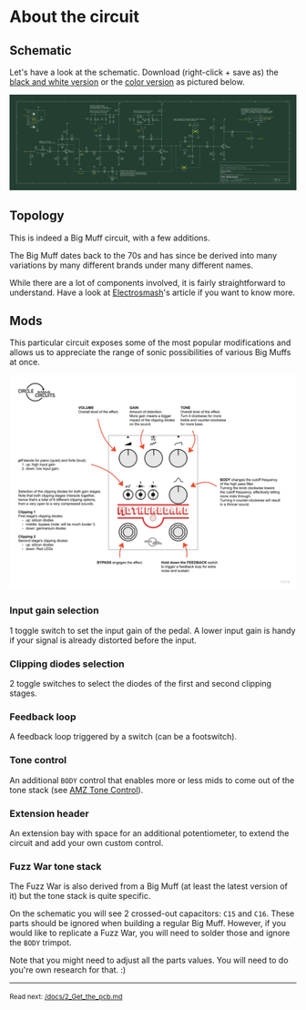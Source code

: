About the circuit
==========================

## Schematic

Let's have a look at the schematic. Download  (right-click + save as) the [black and white version](/sources/schematic_bw_motherboard_v1.pdf) or the [color version](/sources/schematic_color_motherboard_v1.pdf) as pictured below.

[![Schematic](/sources/schematic_color_motherboard_v1.svg)](/sources/schematic_color_motherboard_v1.pdf)

## Topology

This is indeed a Big Muff circuit, with a few additions.

The Big Muff dates back to the 70s and has since be derived into many variations by many different brands under many different names. 

While there are a lot of components involved, it is fairly straightforward to understand. Have a look at [Electrosmash](https://www.electrosmash.com/big-muff-pi-analysis)'s article if you want to know more.

## Mods

This particular circuit exposes some of the most popular modifications and allows us to appreciate the range of sonic possibilities of various Big Muffs at once.

![Manual](/sources/manual_motherboard_v1.jpg)

### Input gain selection

1 toggle switch to set the input gain of the pedal. A lower input gain is handy if your signal is already distorted before the input.

### Clipping diodes selection

2 toggle switches to select the diodes of the first and second clipping stages.

### Feedback loop

A feedback loop triggered by a switch (can be a footswitch).

### Tone control

An additional `BODY` control that enables more or less mids to come out of the tone stack (see [AMZ Tone Control](https://www.muzique.com/lab/tone3.htm)).

### Extension header

An extension bay with space for an additional potentiometer, to extend the circuit and add your own custom control.

### Fuzz War tone stack

The Fuzz War is also derived from a Big Muff (at least the latest version of it) but the tone stack is quite specific. 

On the schematic you will see 2 crossed-out capacitors: `C15` and `C16`. These parts should be ignored when building a regular Big Muff. However, if you would like to replicate a Fuzz War, you will need to solder those and ignore the `BODY` trimpot.

Note that you might need to adjust all the parts values. You will need to do you're own research for that. :)

---
<small>Read next: [/docs/2_Get_the_pcb.md](/docs/2_Get_the_pcb.md)</small>